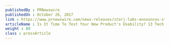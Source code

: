 ```yaml
---
publishedBy : PRNewswire
publishedOn : October 26, 2017
link : https://www.prnewswire.com/news-releases/storj-labs-announces-storj-tokens-now-listed-on-poloniex-exchange-for-trading-300544286.html
articleName : Is It Time To Test Your New Product's Usability? 13 Tech Experts Weigh In
weight : 89 
class : pressArticle
---
```

